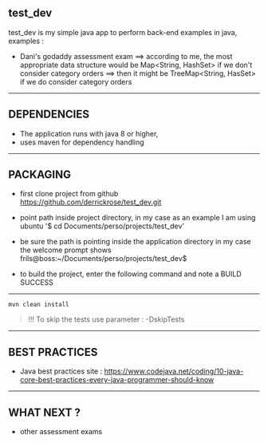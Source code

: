 test_dev
------------------------------------------------------------------------------------------------------
test_dev is my simple java app to perform back-end examples in java,
examples :
* Dani's godaddy assessment exam 
==> according to me, the most appropriate data structure would be Map<String, HashSet<String>> if we don't consider category orders
==> then it might be TreeMap<String, HasSet<String>> if we do consider category orders


---------------------------------------------

DEPENDENCIES
------------------------------------------------------------------------------------------------------
* The application runs with java 8 or higher,
* uses maven for dependency handling

------------------------------------------------------------------------------------------------------
PACKAGING
------------------------------------------------------------------------------------------------------
* first clone project from github
https://github.com/derrickrose/test_dev.git

* point path inside project directory, in my case as an example I am using ubuntu
'$ cd Documents/perso/projects/test_dev'

* be sure the path is pointing inside the application directory
in my case the welcome prompt shows frils@boss:~/Documents/perso/projects/test_dev$

* to build the project, enter the following command and note a BUILD SUCCESS
----
    mvn clean install
> !!! To skip the tests use parameter : -DskipTests

------------------------------------------------------------------------------------------------------
BEST PRACTICES
------------------------------------------------------------------------------------------------------
* Java best practices site : https://www.codejava.net/coding/10-java-core-best-practices-every-java-programmer-should-know

------------------------------------------------------------------------------------------------------
WHAT NEXT ? 
------------------------------------------------------------------------------------------------------
* other assessment exams
